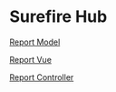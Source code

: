  # Surefire Hub
 
 [Report Model](https://github.com/Darkdady/BoulderDashGroupe1/tree/tests/BoulderDash/model/target)
 
 [Report Vue]()
 
 [Report Controller](https://github.com/Darkdady/BoulderDashGroupe1/tree/tests/BoulderDash/controller/target)
